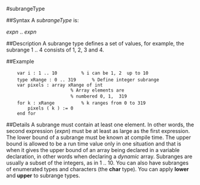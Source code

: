 
#subrangeType

##Syntax
A _subrangeType_ is:

_expn_ .. _expn_




##Description
A subrange type defines a set of values, for example, the subrange 1 .. 4 consists of 1, 2, 3 and 4.



##Example



        var i : 1 .. 10         % i can be 1, 2  up to 10
        type xRange : 0 .. 319      % Define integer subrange
        var pixels : array xRange of int
                            % Array elements are
                            % numbered 0, 1,  319
        for k : xRange          % k ranges from 0 to 319
            pixels ( k ) := 0
        end for
##Details
A subrange must contain at least one element. In other words, the second expression (_expn_) must be at least as large as the first expression.
The lower bound of a subrange must be known at compile time. The upper bound is allowed to be a run time value only in one situation and that is when it gives the upper bound of an array being declared in a variable declaration, in other words when declaring a _dynamic_ array.
Subranges are usually a subset of the integers, as in 1 .. 10. You can also have subranges of enumerated types and characters (the **char** type).
You can apply **lower** and **upper** to subrange types.


